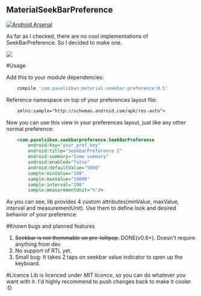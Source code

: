 ## MaterialSeekBarPreference

[![Android Arsenal](https://img.shields.io/badge/Android%20Arsenal-MaterialSeekBarPreference-brightgreen.svg?style=flat)](http://android-arsenal.com/details/1/1756)

As far as I checked, there are no cool implementations of SeekBarPreference. So I decided to make one.

![](https://raw.githubusercontent.com/MrBIMC/MaterialSeekBarPreference/master/SCREENSHOT-1.png)

#Usage

Add this to your module dependencies:
```groovy
    compile 'com.pavelsikun:material-seekbar-preference:0.5'
````

Reference namespace on top of your preferences layout file:
```xml
    xmlns:sample="http://schemas.android.com/apk/res-auto">
````

Now you can use this view in your preferences layout, just like any other normal preference:
```xml
    <com.pavelsikun.seekbarpreference.SeekBarPreference
        android:key="your_pref_key"
        android:title="SeekbarPreference 2"
        android:summary="Some summary"
        android:enabled="false"
        android:defaultValue="5000"
        sample:minValue="100"
        sample:maxValue="10000"
        sample:interval="200"
        sample:measurementUnit="%"/>
````

As you can see, lib provides 4 custom attributes(minValue, maxValue, interval and measurementUnit). 
Use them to define look and desired behavior of your preference.

#Known bugs and planned features
1. ~~Seekbar is not themmable on pre-lollipop.~~ DONE(v0.6+). Doesn't require anything from dev.
2. No support of RTL yet.
3. Small bug: It takes 2 taps on seekbar value indicator to open up the keyboard.

#Licence
Lib is licenced under *MIT licence*, so you can do whatever you want with it.
I'd highly recommend to push changes back to make it cooler :D

